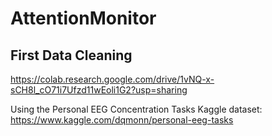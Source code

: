 # AttentionMonitor

## First Data Cleaning

https://colab.research.google.com/drive/1vNQ-x-sCH8l_cO71i7Ufzd11wEoli1G2?usp=sharing

Using the Personal EEG Concentration Tasks Kaggle dataset: https://www.kaggle.com/dqmonn/personal-eeg-tasks
